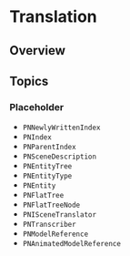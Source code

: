 # Translation

<!--summary-->

## Overview

<!--overview-->

## Topics
### Placeholder
- ``PNNewlyWrittenIndex``
- ``PNIndex``
- ``PNParentIndex``
- ``PNSceneDescription``
- ``PNEntityTree``
- ``PNEntityType``
- ``PNEntity``
- ``PNFlatTree``
- ``PNFlatTreeNode``
- ``PNISceneTranslator``
- ``PNTranscriber``
- ``PNModelReference``
- ``PNAnimatedModelReference``
